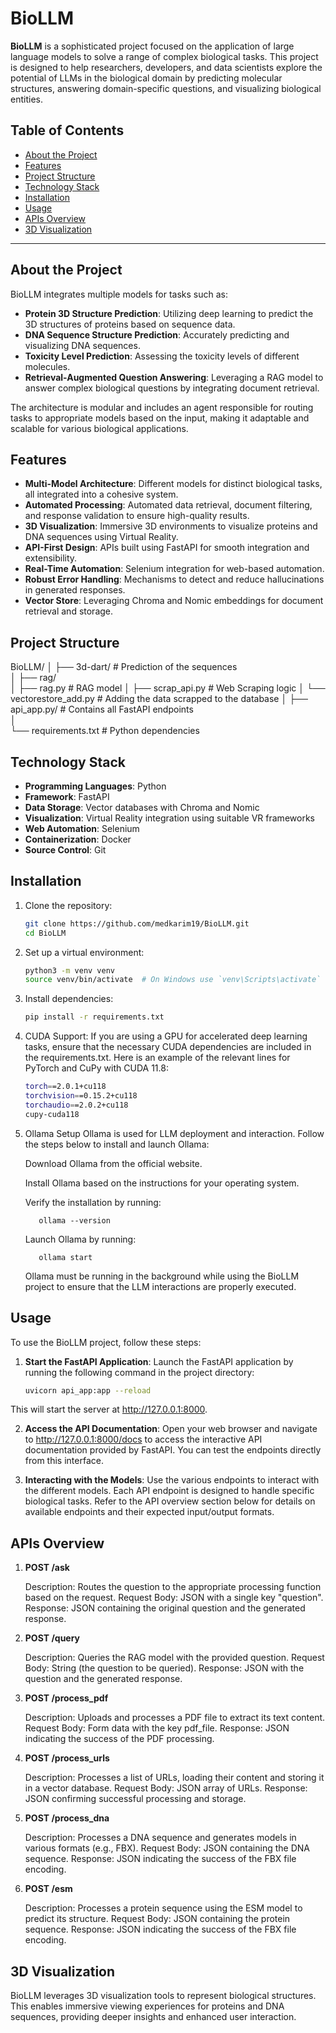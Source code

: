 # BioLLM

**BioLLM** is a sophisticated project focused on the application of large language models to solve a range of complex biological tasks. This project is designed to help researchers, developers, and data scientists explore the potential of LLMs in the biological domain by predicting molecular structures, answering domain-specific questions, and visualizing biological entities.

## Table of Contents

- [About the Project](#about-the-project)
- [Features](#features)
- [Project Structure](#project-structure)
- [Technology Stack](#technology-stack)
- [Installation](#installation)
- [Usage](#usage)
- [APIs Overview](#apis-overview)
- [3D Visualization](#3d-visualization)

---

## About the Project

BioLLM integrates multiple models for tasks such as:

- **Protein 3D Structure Prediction**: Utilizing deep learning to predict the 3D structures of proteins based on sequence data.
- **DNA Sequence Structure Prediction**: Accurately predicting and visualizing DNA sequences.
- **Toxicity Level Prediction**: Assessing the toxicity levels of different molecules.
- **Retrieval-Augmented Question Answering**: Leveraging a RAG model to answer complex biological questions by integrating document retrieval.

The architecture is modular and includes an agent responsible for routing tasks to appropriate models based on the input, making it adaptable and scalable for various biological applications.

## Features

- **Multi-Model Architecture**: Different models for distinct biological tasks, all integrated into a cohesive system.
- **Automated Processing**: Automated data retrieval, document filtering, and response validation to ensure high-quality results.
- **3D Visualization**: Immersive 3D environments to visualize proteins and DNA sequences using Virtual Reality.
- **API-First Design**: APIs built using FastAPI for smooth integration and extensibility.
- **Real-Time Automation**: Selenium integration for web-based automation.
- **Robust Error Handling**: Mechanisms to detect and reduce hallucinations in generated responses.
- **Vector Store**: Leveraging Chroma and Nomic embeddings for document retrieval and storage.

## Project Structure

   BioLLM/
   │
   ├── 3d-dart/   # Prediction of the sequences                            
   │ 
   ├── rag/                 
   │   ├── rag.py         # RAG model
   │   ├── scrap_api.py     # Web Scraping logic
   │   └── vectorestore_add.py    # Adding the data scrapped to the database
   │
   ├── api_app.py/      # Contains all FastAPI endpoints     
   │   
   └── requirements.txt      # Python dependencies


## Technology Stack

- **Programming Languages**: Python
- **Framework**: FastAPI
- **Data Storage**: Vector databases with Chroma and Nomic
- **Visualization**: Virtual Reality integration using suitable VR frameworks
- **Web Automation**: Selenium
- **Containerization**: Docker
- **Source Control**: Git

## Installation

1. Clone the repository:

   ```bash
   git clone https://github.com/medkarim19/BioLLM.git
   cd BioLLM

2. Set up a virtual environment:
     ```bash
     python3 -m venv venv
     source venv/bin/activate  # On Windows use `venv\Scripts\activate`

3. Install dependencies:
     ```bash
     pip install -r requirements.txt

4. CUDA Support: If you are using a GPU for accelerated deep learning tasks, ensure that the necessary CUDA dependencies are included in the requirements.txt. Here is an example of the relevant lines for PyTorch and CuPy with CUDA 11.8:
     ```bash
     torch==2.0.1+cu118
     torchvision==0.15.2+cu118
     torchaudio==2.0.2+cu118
     cupy-cuda118

5. Ollama Setup
     Ollama is used for LLM deployment and interaction. Follow the steps below to install and launch Ollama:
     
     Download Ollama from the official website.
     
     Install Ollama based on the instructions for your operating system.
     
     Verify the installation by running:
   
          
          ollama --version
   
     Launch Ollama by running:
   
          
          ollama start
   
     Ollama must be running in the background while using the BioLLM project to ensure that the LLM interactions are properly executed.


## Usage

To use the BioLLM project, follow these steps:

1. **Start the FastAPI Application**:
   Launch the FastAPI application by running the following command in the project directory:

   ```bash
   uvicorn api_app:app --reload

This will start the server at http://127.0.0.1:8000.

2. **Access the API Documentation**: Open your web browser and navigate to http://127.0.0.1:8000/docs to access the interactive API documentation provided by FastAPI. You can test the endpoints directly from this interface.

3. **Interacting with the Models**: Use the various endpoints to interact with the different models. Each API endpoint is designed to handle specific biological tasks. Refer to the API overview section below for details on available endpoints and their expected input/output formats.


## APIs Overview


1. **POST /ask**

   Description: Routes the question to the appropriate processing function based on the request.
   Request Body: JSON with a single key "question".
   Response: JSON containing the original question and the generated response.


2. **POST /query**

   Description: Queries the RAG model with the provided question.
   Request Body: String (the question to be queried).
   Response: JSON with the question and the generated response.


3. **POST /process_pdf**

   Description: Uploads and processes a PDF file to extract its text content.
   Request Body: Form data with the key pdf_file.
   Response: JSON indicating the success of the PDF processing.


4. **POST /process_urls**

   Description: Processes a list of URLs, loading their content and storing it in a vector database.
   Request Body: JSON array of URLs.
   Response: JSON confirming successful processing and storage.


5. **POST /process_dna**

   Description: Processes a DNA sequence and generates models in various formats (e.g., FBX).
   Request Body: JSON containing the DNA sequence.
   Response: JSON indicating the success of the FBX file encoding.


6. **POST /esm**

   Description: Processes a protein sequence using the ESM model to predict its structure.
   Request Body: JSON containing the protein sequence.
   Response: JSON indicating the success of the FBX file encoding.


## 3D Visualization
BioLLM leverages 3D visualization tools to represent biological structures. This enables immersive viewing experiences for proteins and DNA sequences, providing deeper insights and enhanced user interaction.
